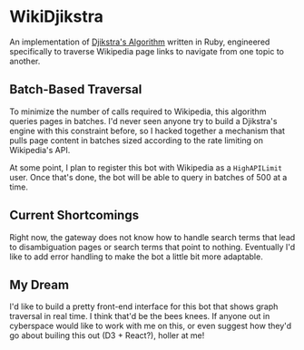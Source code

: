 # WikiDjikstra
An implementation of [Djikstra's Algorithm](https://en.wikipedia.org/wiki/Dijkstra's_algorithm) written in Ruby, engineered specifically to traverse Wikipedia page links to navigate from one topic to another.

## Batch-Based Traversal
To minimize the number of calls required to Wikipedia, this algorithm queries pages in batches. I'd never seen anyone try to build a Djikstra's engine with this constraint before, so I hacked together a mechanism that pulls page content in batches sized according to the rate limiting on Wikipedia's API.

At some point, I plan to register this bot with Wikipedia as a `HighAPILimit` user. Once that's done, the bot will be able to query in batches of 500 at a time.

## Current Shortcomings
Right now, the gateway does not know how to handle search terms that lead to disambiguation pages or search terms that point to nothing. Eventually I'd like to add error handling to make the bot a little bit more adaptable.

## My Dream
I'd like to build a pretty front-end interface for this bot that shows graph traversal in real time. I think that'd be the bees knees. If anyone out in cyberspace would like to work with me on this, or even suggest how they'd go about builing this out (D3 + React?), holler at me!
